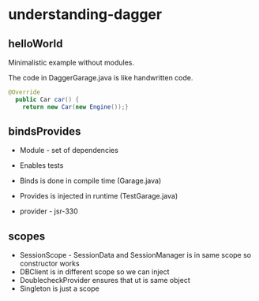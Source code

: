 # understanding-dagger

## helloWorld

Minimalistic example without modules.

The code in DaggerGarage.java is like handwritten code.

``` java
@Override
  public Car car() {
    return new Car(new Engine());}
```


## bindsProvides

* Module - set of dependencies

* Enables tests

* Binds is done in compile time (Garage.java)

* Provides is injected in runtime (TestGarage.java)

* provider - jsr-330


## scopes

* SessionScope - SessionData and SessionManager is in same scope so constructor works
* DBClient is in different scope so we can inject
* DoublecheckProvider ensures that ut is same object
* Singleton is just a scope

